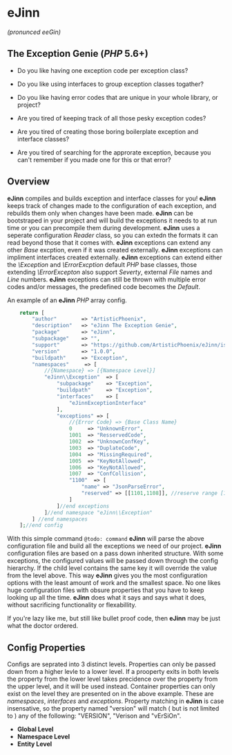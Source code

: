  eJinn 
 =====
_(pronunced eeGin)_

The Exception Genie (*PHP* 5.6+)
--------------------------------
 * Do you like having one exception code per exception class? 
 * Do you like using interfaces to group exception classes togather?
 * Do you like having error codes that are unique in your whole library, or project?

 * Are you tired of keeping track of all those pesky exception codes?
 * Are you tired of creating those boring boilerplate exception and interface classes?
 * Are you tired of searching for the approrate exception, because you can't remember if you made one for this or that error?
 
Overview
--------
**eJinn** compiles and builds exception and interface classes for you! **eJinn** keeps track of changes made to the configuration of each exception, and rebuilds them only when changes have been made. **eJinn** can be bootstraped in your project and will build the exceptions it needs to at run time or you can precompile them during development. **eJinn** uses a seperate configuration _Reader_ class, so you can extedn the formats it can read beyond those that it comes with.
**eJinn** exceptions can extend any other _Base_ excption, even if it was created externally.  **eJinn** exceptions can impliment interfaces created externally. **eJinn** exceptions can extend either the _\\Exception_ and _\\ErrorExcption_ default _PHP_ base classes, those extending _\\ErrorExcepton_ also support _Severty_, external _File_ names and _Line_ numbers. **eJinn** exceptions can still be thrown with multiple error codes and/or messages, the predefined code becomes the _Default_. 


An example of an **eJinn** *PHP* array config.

 
```php
    return [
        "author"        => "ArtisticPhoenix",
        "description"   => "eJinn The Exception Genie",
        "package"       => "eJinn",
        "subpackage"    => "",
        "support"       => "https://github.com/ArtisticPhoenix/eJinn/issues",
        "version"       => "1.0.0",
        "buildpath"     => "Exception",
        "namespaces"     => [
            //{Namespace} => [{Namespace Level}]
            "eJinn\\Exception"  => [
                "subpackage"    => "Exception",
                "buildpath"     => "Exception",
                "interfaces"    => [
                    "eJinnExceptionInterface"
                ],
                "exceptions" => [
                    //{Error Code} => {Base Class Name}
                    0     => "UnknownError",
                    1001  => "ResservedCode",
                    1002  => "UnknownConfKey",
                    1003  => "DuplateCode",
                    1004  => "MissingRequired",
                    1005  => "KeyNotAllowed",
                    1006  => "KeyNotAllowed",
                    1007  => "ConfCollision",
                    "1100"  => [
                        "name" => "JsonParseError",
                        "reserved" => [[1101,1108]], //reserve range [1101-1108] @see: (json_last_error() + 1100)
                    ]
                ]//end exceptions
            ]//end namespace "eJinn\\Exception"
        ] //end namespaces
    ];//end config
```

With this simple command `@todo: command` **eJinn** will parse the above configuration file and build all the exceptions we need of our project.  **eJinn** configuration  files are based on a pass down inherited structure. With some exceptions, the configured values will be passed down through the config hierarchy. If the child level contains the same key it will override the value from the level above. This way **eJinn** gives you the most configuration options with the least amount of work and the smallest space.  No one likes huge configuration files with obsure properties that you have to keep looking up all the time.  **eJinn** does what it says and says what it does, without sacrificing functionality or flexabillity.

If you're lazy like me, but still like bullet proof code, then **eJinn** may be just what the doctor ordered. 

Config Properties
-----------------
Configs are seprated into 3 distinct levels.  Properties can only be passed down from a higher levle to a lower level.  If a prooperty exits in both levels the property from the lower level takes precidence over the property from the upper level, and it will be used instead.  Container properties can only exist on the level they are presented on in the above example.  These are _namespaces_, _interfaces_ and _exceptions_.  Property matching in **eJinn** is case insensative, so the property named "version" will match ( but is not limited to ) any of the following: "VERSION", "Verison and "vErSiOn".

 - **Global Level** 
 - **Namespace Level**
 - **Entity Level** 

